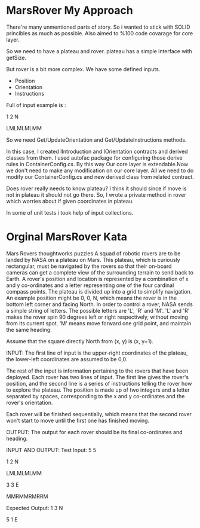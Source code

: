 # MarsRover My Approach
There're many unmentioned parts of story. So i wanted to stick with
SOLID princibles as much as possible. Also aimed to %100 code covarage for core layer. 

So we need to have a plateau and rover.
plateau has a simple interface with getSize.

But rover is a bit more complex. 
We have some defined inputs. 
- Position
- Orientation
- Instructions

Full of input example is : 

1 2 N

LMLMLMLMM

So we need Get/UpdateOrientation and Get/UpdateInstructions methods.

In this case,
I created IIntroduction and IOrientation contracts and derived classes from them.
I used autofac package for configuring those derive rules in ContainerConfig.cs.
By this way Our core layer is extendable.Now we don't need to make any modification 
on our core layer. All we need to do modify our ContainerConfig.cs and new derived 
class from related contract.

Does rover really needs to know plateau?
I think it should since if move is not in plateau it should not go there.
So,
I wrote a private method in rover which worries about if given coordinates in plateau.

In some of unit tests i took help of input collections.

# Orginal MarsRover Kata
Mars Rovers thoughtworks puzzles
A squad of robotic rovers are to be landed by NASA on a plateau on Mars. This plateau, which is curiously rectangular, must be navigated by the rovers so that their on-board cameras can get a complete view of the surrounding terrain to send back to Earth. A rover's position and location is represented by a combination of x and y co-ordinates and a letter representing one of the four cardinal compass points. The plateau is divided up into a grid to simplify navigation. An example position might be 0, 0, N, which means the rover is in the bottom left corner and facing North. In order to control a rover, NASA sends a simple string of letters. The possible letters are 'L', 'R' and 'M'. 'L' and 'R' makes the rover spin 90 degrees left or right respectively, without moving from its current spot. 'M' means move forward one grid point, and maintain the same heading.

Assume that the square directly North from (x, y) is (x, y+1).

INPUT:
The first line of input is the upper-right coordinates of the plateau, the lower-left coordinates are assumed to be 0,0.

The rest of the input is information pertaining to the rovers that have been deployed. Each rover has two lines of input. The first line gives the rover's position, and the second line is a series of instructions telling the rover how to explore the plateau. The position is made up of two integers and a letter separated by spaces, corresponding to the x and y co-ordinates and the rover's orientation.

Each rover will be finished sequentially, which means that the second rover won't start to move until the first one has finished moving.

OUTPUT:
The output for each rover should be its final co-ordinates and heading.

INPUT AND OUTPUT:
Test Input:
5 5

1 2 N

LMLMLMLMM

3 3 E

MMRMMRMRRM

Expected Output:
1 3 N

5 1 E



